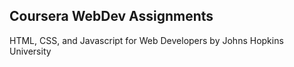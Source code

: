 ## Coursera WebDev Assignments

HTML, CSS, and Javascript for Web Developers
by Johns Hopkins University
